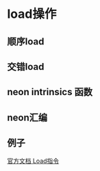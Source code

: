 

# load操作

## 顺序load



## 交错load



## neon intrinsics 函数



## neon汇编



## 例子





[官方文档 Load指令](<https://developer.arm.com/architectures/instruction-sets/simd-isas/neon/intrinsics?search=vld>)

